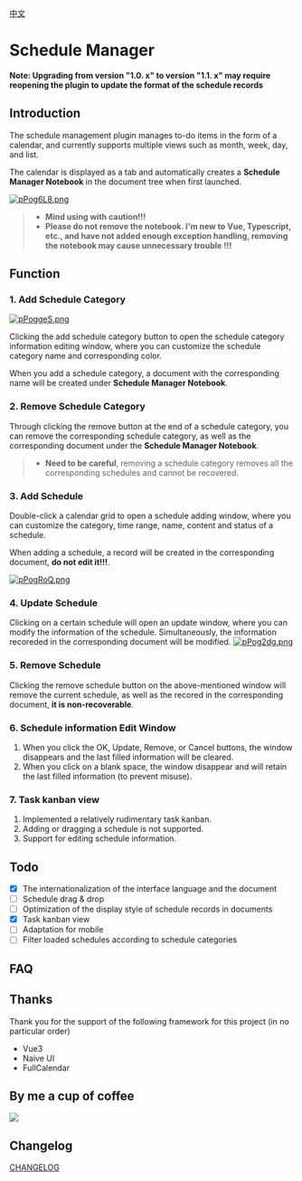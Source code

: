 [中文](https://github.com/RogerHuHu/siyuan-plugin-schedule-manager/blob/main/README_zh_CN.md)

# Schedule Manager

**Note: Upgrading from version "1.0. x" to version "1.1. x" may require reopening the plugin to update the format of the schedule records**

## Introduction
The schedule management plugin manages to-do items in the form of a calendar, and currently supports multiple views such as month, week, day, and list.

The calendar is displayed as a tab and automatically creates a **Schedule Manager Notebook** in the document tree when first launched.

[![pPog6L8.png](https://z1.ax1x.com/2023/09/22/pPog6L8.png)](https://imgse.com/i/pPog6L8)

 >- **Mind using with caution!!!**
 >- **Please do not remove the notebook. I'm new to Vue, Typescript, etc., and have not added enough exception handling, removing the notebook may cause unnecessary trouble !!!**

## Function
### 1. Add Schedule Category
[![pPoggeS.png](https://z1.ax1x.com/2023/09/22/pPoggeS.png)](https://imgse.com/i/pPoggeS)

Clicking the add schedule category button to open the schedule category information editing window, where you can customize the schedule category name and corresponding color.

When you add a schedule category, a document with the corresponding name will be created under **Schedule Manager Notebook**.

### 2. Remove Schedule Category
Through clicking the remove button at the end of a schedule category, you can remove the corresponding schedule category, as well as the corresponding document under the **Schedule Manager Notebook**.

>- **Need to be careful**, removing a schedule category removes all the corresponding schedules and cannot be recovered.

### 3. Add Schedule
Double-click a calendar grid to open a schedule adding window, where you can customize the category, time range, name, content and status of a schedule.

When adding a schedule, a record will be created in the corresponding document, **do not edit it!!!**.

[![pPogRoQ.png](https://z1.ax1x.com/2023/09/22/pPogRoQ.png)](https://imgse.com/i/pPogRoQ)

### 4. Update Schedule
Clicking on a certain schedule will open an update window, where you can modify the information of the schedule. Simultaneously, the information recoreded in the corresponding document will be modified.
[![pPog2dg.png](https://z1.ax1x.com/2023/09/22/pPog2dg.png)](https://imgse.com/i/pPog2dg)

### 5. Remove Schedule
Clicking the remove schedule button on the above-mentioned window will remove the current schedule, as well as the recored in the corresponding document, **it is non-recoverable**.

### 6. Schedule information Edit Window
1. When you click the OK, Update, Remove, or Cancel buttons, the window disappears and the last filled information will be cleared.
2. When you click on a blank space, the window disappear and will retain the last filled information (to prevent misuse).

### 7. Task kanban view
1. Implemented a relatively rudimentary task kanban.
2. Adding or dragging a schedule is not supported.
3. Support for editing schedule information.

## Todo
- [x] The internationalization of the interface language and the document
- [ ] Schedule drag & drop
- [ ] Optimization of the display style of schedule records in documents
- [x] Task kanban view
- [ ] Adaptation for mobile
- [ ] Filter loaded schedules according to schedule categories

## FAQ

## Thanks
Thank you for the support of the following framework for this project (in no particular order)
- Vue3
- Naive UI
- FullCalendar

## By me a cup of coffee
![](https://raw.gitmirror.com/RogerHuHu/siyuan-plugin-schedule-manager/master/asset/code.png)

## Changelog
[CHANGELOG](https://github.com/RogerHuHu/siyuan-plugin-schedule-manager/blob/main/CHANGELOG.md)